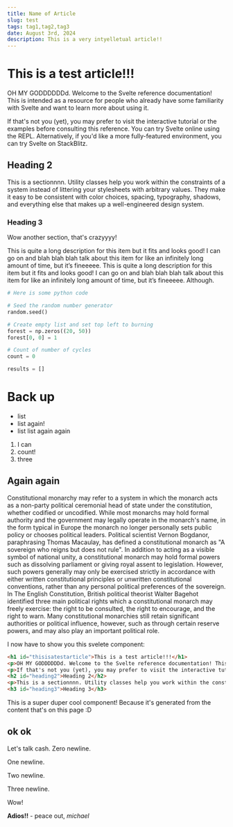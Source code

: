 ```yaml
---
title: Name of Article
slug: test
tags: tag1,tag2,tag3
date: August 3rd, 2024
description: This is a very intyelletual article!!
---
```


# This is a test article!!!

OH MY GODDDDDDd. Welcome to the Svelte reference documentation! This is intended as a resource for people who already have some familiarity with Svelte and want to learn more about using it.

If that's not you (yet), you may prefer to visit the interactive tutorial or the examples before consulting this reference. You can try Svelte online using the REPL. Alternatively, if you'd like a more fully-featured environment, you can try Svelte on StackBlitz.

## Heading 2

This is a sectionnnn. Utility classes help you work within the constraints of a system instead of littering your stylesheets with arbitrary values. They make it easy to be consistent with color choices, spacing, typography, shadows, and everything else that makes up a well-engineered design system.

### Heading 3

Wow another section, that's crazyyyy!

This is quite a long description for this item but it fits and looks good! I can go on and blah blah blah talk about this item for like an infinitely long amount of time, but it’s fineeeee. This is quite a long description for this item but it fits and looks good! I can go on and blah blah blah talk about this item for like an infinitely long amount of time, but it’s fineeeee. Although.

```python
# Here is some python code

# Seed the random number generator
random.seed()

# Create empty list and set top left to burning
forest = np.zeros((20, 50))
forest[0, 0] = 1

# Count of number of cycles
count = 0

results = []
```

# Back up

- list
- list again!
- list list again again

1. I can
2. count!
3. three

## Again again

Constitutional monarchy may refer to a system in which the monarch acts as a non-party political ceremonial head of state under the constitution, whether codified or uncodified. While most monarchs may hold formal authority and the government may legally operate in the monarch's name, in the form typical in Europe the monarch no longer personally sets public policy or chooses political leaders. Political scientist Vernon Bogdanor, paraphrasing Thomas Macaulay, has defined a constitutional monarch as "A sovereign who reigns but does not rule". In addition to acting as a visible symbol of national unity, a constitutional monarch may hold formal powers such as dissolving parliament or giving royal assent to legislation. However, such powers generally may only be exercised strictly in accordance with either written constitutional principles or unwritten constitutional conventions, rather than any personal political preferences of the sovereign. In The English Constitution, British political theorist Walter Bagehot identified three main political rights which a constitutional monarch may freely exercise: the right to be consulted, the right to encourage, and the right to warn. Many constitutional monarchies still retain significant authorities or political influence, however, such as through certain reserve powers, and may also play an important political role. 

I now have to show you this svelete component:

```html
<h1 id="thisisatestarticle">This is a test article!!!</h1>
<p>OH MY GODDDDDDd. Welcome to the Svelte reference documentation! This is intended as a resource for people who already have some familiarity with Svelte and want to learn more about using it.</p>
<p>If that's not you (yet), you may prefer to visit the interactive tutorial or the examples before consulting this reference. You can try Svelte online using the REPL. Alternatively, if you'd like a more fully-featured environment, you can try Svelte on StackBlitz.</p>
<h2 id="heading2">Heading 2</h2>
<p>This is a sectionnnn. Utility classes help you work within the constraints of a system instead of littering your stylesheets with arbitrary values. They make it easy to be consistent with color choices, spacing, typography, shadows, and everything else that makes up a well-engineered design system.</p>
<h3 id="heading3">Heading 3</h3>
```

This is a super duper cool component! Because it's generated from the content that's on this page :D

## ok ok

Let's talk cash.
Zero newline.

One newline.


Two newline.



Three newline.

Wow!

**Adios!!** - peace out, *michael*
